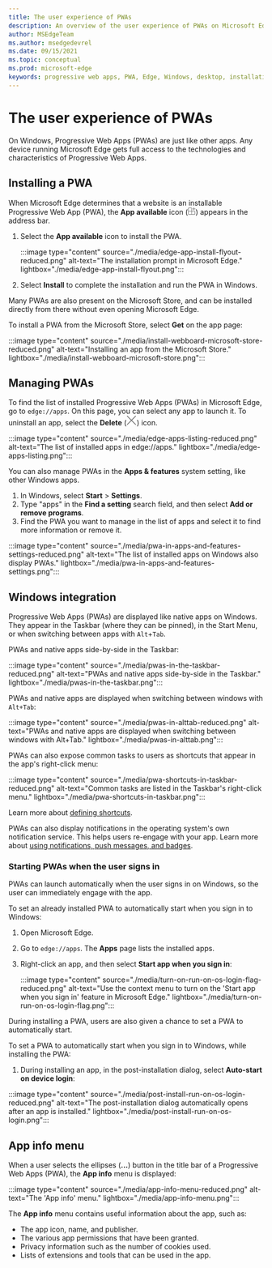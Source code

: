```yaml
---
title: The user experience of PWAs
description: An overview of the user experience of PWAs on Microsoft Edge and Windows.
author: MSEdgeTeam
ms.author: msedgedevrel
ms.date: 09/15/2021
ms.topic: conceptual
ms.prod: microsoft-edge
keywords: progressive web apps, PWA, Edge, Windows, desktop, installation, integration, microsoft store, ux
---
```

# The user experience of PWAs

On Windows, Progressive Web Apps (PWAs) are just like other apps.  Any device running Microsoft Edge gets full access to the technologies and characteristics of Progressive Web Apps.


<!-- ====================================================================== -->
## Installing a PWA

When Microsoft Edge determines that a website is an installable Progressive Web App (PWA), the **App available** icon (![The "App available" icon.](media/app-available-icon.png)) appears in the address bar.

1.  Select the **App available** icon to install the PWA.

    <!-- reduced = resized 67%: -->
    :::image type="content" source="./media/edge-app-install-flyout-reduced.png" alt-text="The installation prompt in Microsoft Edge." lightbox="./media/edge-app-install-flyout.png":::

1.  Select **Install** to complete the installation and run the PWA in Windows.

Many PWAs are also present on the Microsoft Store, and can be installed directly from there without even opening Microsoft Edge.

To install a PWA from the Microsoft Store, select **Get** on the app page:

<!-- reduced = resized 67%: -->
:::image type="content" source="./media/install-webboard-microsoft-store-reduced.png" alt-text="Installing an app from the Microsoft Store." lightbox="./media/install-webboard-microsoft-store.png":::


<!-- ====================================================================== -->
## Managing PWAs

To find the list of installed Progressive Web Apps (PWAs) in Microsoft Edge, go to `edge://apps`.  On this page, you can select any app to launch it.  To uninstall an app, select the **Delete** (![Uninstall app.](./media/uninstall-app-button.png)) icon.

<!-- reduced = resized 80%: -->
:::image type="content" source="./media/edge-apps-listing-reduced.png" alt-text="The list of installed apps in edge://apps." lightbox="./media/edge-apps-listing.png":::

You can also manage PWAs in the **Apps & features** system setting, like other Windows apps.

1.  In Windows, select **Start** > **Settings**.
1.  Type "apps" in the **Find a setting** search field, and then select **Add or remove programs**.
1.  Find the PWA you want to manage in the list of apps and select it to find more information or remove it.

<!-- reduced = resized 67%: -->
:::image type="content" source="./media/pwa-in-apps-and-features-settings-reduced.png" alt-text="The list of installed apps on Windows also display PWAs." lightbox="./media/pwa-in-apps-and-features-settings.png":::


<!-- ====================================================================== -->
## Windows integration

Progressive Web Apps (PWAs) are displayed like native apps on Windows. They appear in the Taskbar (where they can be pinned), in the Start Menu, or when switching between apps with `Alt`+`Tab`.

PWAs and native apps side-by-side in the Taskbar:

<!-- reduced = resized 80%: -->
:::image type="content" source="./media/pwas-in-the-taskbar-reduced.png" alt-text="PWAs and native apps side-by-side in the Taskbar." lightbox="./media/pwas-in-the-taskbar.png":::

PWAs and native apps are displayed when switching between windows with `Alt+Tab`:

<!-- reduced = resized 80%: -->
:::image type="content" source="./media/pwas-in-alttab-reduced.png" alt-text="PWAs and native apps are displayed when switching between windows with Alt+Tab." lightbox="./media/pwas-in-alttab.png":::

PWAs can also expose common tasks to users as shortcuts that appear in the app's right-click menu:

<!-- reduced = resized 67%: -->
:::image type="content" source="./media/pwa-shortcuts-in-taskbar-reduced.png" alt-text="Common tasks are listed in the Taskbar's right-click menu." lightbox="./media/pwa-shortcuts-in-taskbar.png":::

Learn more about [defining shortcuts](./how-to/shortcuts.md).

PWAs can also display notifications in the operating system's own notification service. This helps users re-engage with your app. Learn more about [using notifications, push messages, and badges](./how-to/notifications-badges.md).

### Starting PWAs when the user signs in

PWAs can launch automatically when the user signs in on Windows, so the user can immediately engage with the app.

To set an already installed PWA to automatically start when you sign in to Windows:

1.  Open Microsoft Edge.
1.  Go to `edge://apps`.  The **Apps** page lists the installed apps.
1.  Right-click an app, and then select **Start app when you sign in**:

    <!-- reduced = resized 80%: -->
    :::image type="content" source="./media/turn-on-run-on-os-login-flag-reduced.png" alt-text="Use the context menu to turn on the 'Start app when you sign in' feature in Microsoft Edge." lightbox="./media/turn-on-run-on-os-login-flag.png":::

During installing a PWA, users are also given a chance to set a PWA to automatically start.

To set a PWA to automatically start when you sign in to Windows, while installing the PWA:

1.  During installing an app, in the post-installation dialog, select **Auto-start on device login**:

<!-- reduced = resized 80%: -->
:::image type="content" source="./media/post-install-run-on-os-login-reduced.png" alt-text="The post-installation dialog automatically opens after an app is installed." lightbox="./media/post-install-run-on-os-login.png":::


<!-- ====================================================================== -->
## App info menu

When a user selects the ellipses (**...**) button in the title bar of a Progressive Web Apps (PWA), the **App info** menu is displayed:

<!-- reduced = resized 80%: -->
:::image type="content" source="./media/app-info-menu-reduced.png" alt-text="The 'App info' menu." lightbox="./media/app-info-menu.png":::

The **App info** menu contains useful information about the app, such as:

*  The app icon, name, and publisher.
*  The various app permissions that have been granted.
*  Privacy information such as the number of cookies used.
*  Lists of extensions and tools that can be used in the app.

